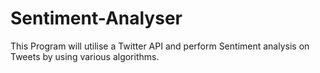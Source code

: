 # Sentiment-Analyser

This Program will utilise a Twitter API and perform Sentiment analysis on Tweets by using various algorithms.

